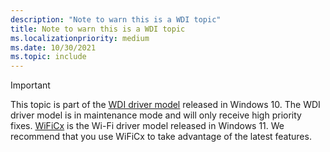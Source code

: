 ```yaml
---
description: "Note to warn this is a WDI topic"
title: Note to warn this is a WDI topic
ms.localizationpriority: medium
ms.date: 10/30/2021
ms.topic: include
---
```


> [!IMPORTANT]
> This topic is part of the [WDI driver model](../network/wdi-miniport-driver-design-guide.md) released in Windows 10. The WDI driver model is in maintenance mode and will only receive high priority fixes. [WiFiCx](../netcx/wifi-wdf-class-extension-wificx.md) is the Wi-Fi driver model released in Windows 11. We recommend that you use WiFiCx to take advantage of the latest  features.